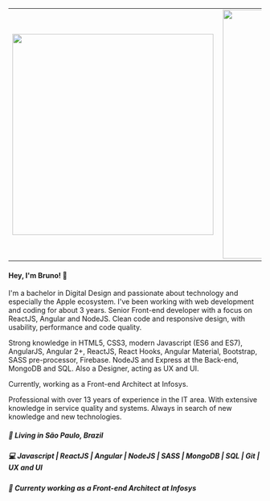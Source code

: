 <center>
<table>
  <tr>
      <td><img width="400px" align="left" src="https://github-readme-stats.vercel.app/api/top-langs/?username=brunomouranascimento&theme=radical&count_private=true&layout=compact" /></td>
      <td><img width="495px" align="left" src="https://github-readme-stats.vercel.app/api?username=brunomouranascimento&show_icons=true&count_private=true&theme=radical" /></td>
  </tr>   
</table>
</center>

<h4 align="left">
  Hey, I'm Bruno! 👋
</h4>
<p align="left">
  I'm a bachelor in Digital Design and passionate about technology and especially the Apple ecosystem. I've been working with web development and coding for about 3 years. Senior Front-end developer with a focus on ReactJS, Angular and NodeJS. Clean code and responsive design, with usability, performance and code quality.

Strong knowledge in HTML5, CSS3, modern Javascript (ES6 and ES7), AngularJS, Angular 2+, ReactJS, React Hooks, Angular Material, Bootstrap, SASS pre-processor, Firebase. NodeJS and Express at the Back-end, MongoDB and SQL. Also a Designer, acting as UX and UI.

Currently, working as a Front-end Architect at Infosys.

Professional with over 13 years of experience in the IT area. With extensive knowledge in service quality and systems. Always in search of new knowledge and new technologies. 
</p>
<h5 align="left">
  📌  Living in <b>São Paulo</b>, <b>Brazil</b>  
</h5>
<h5 align="left">💻 Javascript | ReactJS | Angular | NodeJS | SASS | MongoDB | SQL | Git | UX and UI </h5>

<h5 align="left">💼 Currenty working as a Front-end Architect at Infosys </h5>
